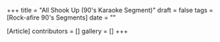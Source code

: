 +++
title = "All Shook Up (90's Karaoke Segment)"
draft = false
tags = [Rock-afire 90's Segments]
date = ""

[Article]
contributors = []
gallery = []
+++